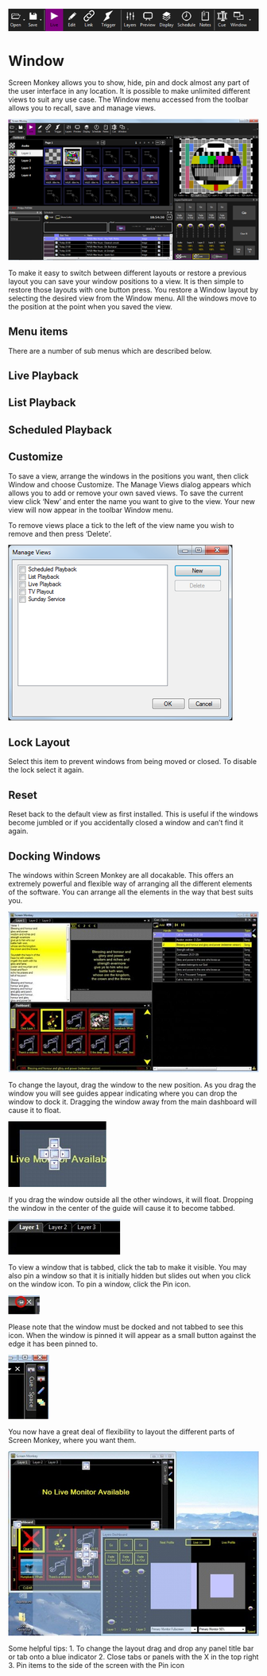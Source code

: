 ![](../../images/toolbar.png)
# Window

Screen Monkey allows you to show, hide, pin and dock almost any part of the user interface in any location. It is possible to make unlimited different views to suit any use case. The Window menu accessed from the toolbar allows you to recall, save and manage views.

![](../../images/window-layout-example.png)

To make it easy to switch between different layouts or restore a previous layout you can save your window positions to a view. It is then simple to restore those layouts with one button press. You restore a Window layout by selecting the desired view from the Window menu. All the windows move to the position at the point when you saved the view.

## Menu items
There are a number of sub menus which are described below.

## Live Playback

## List Playback

## Scheduled Playback

## Customize
To save a view, arrange the windows in the positions you want, then click Window and choose Customize. The Manage Views dialog appears which allows you to add or remove your own saved views. To save the current view click ‘New’ and enter the name you want to give to the view. Your new view will now appear in the toolbar Window menu.

To remove views place a tick to the left of the view name you wish to remove and then press ‘Delete’.

![](../../images/window-views.png)

## Lock Layout
Select this item to prevent windows from being moved or closed. To disable the lock select it again.

## Reset
Reset back to the default view as first installed. This is useful if the windows become jumbled or if you accidentally closed a window and can’t find it again.


## Docking Windows
The windows within Screen Monkey are all docakable. This offers an extremely powerful and flexible way of arranging all the different elements of the software. You can arrange all the elements in the way that best suits you.

![](../../images/img_186.jpg)

To change the layout, drag the window to the new position. As you drag the window you will see guides appear indicating where you can drop the window to dock it. Dragging the window away from the main dashboard will cause it to float.

![](../../images/img_187.jpg)

If you drag the window outside all the other windows, it will float. Dropping the window in the center of the guide will cause it to become tabbed.

![](../../images/img_188.jpg)

To view a window that is tabbed, click the tab to make it visible. You may also pin a window so that it is initially hidden but slides out when you click on the window icon. To pin a window, click the Pin icon.

![](../../images/img_189.jpg)

Please note that the window must be docked and not tabbed to see this icon. When the window is pinned it will appear as a small button against the edge it has been pinned to.

![](../../images/img_190.jpg)

You now have a great deal of flexibility to layout the different parts of Screen Monkey, where you want them.

![](../../images/img_191.jpg)

Some helpful tips: 1. To change the layout drag and drop any panel title bar or tab onto a blue indicator 2. Close tabs or panels with the X in the top right 3. Pin items to the side of the screen with the Pin icon

